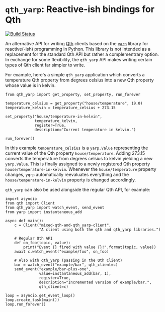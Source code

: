 `qth_yarp`: Reactive-ish bindings for Qth
=========================================

[![Build Status](https://travis-ci.org/mossblaser/qth_yarp.svg?branch=master)](https://travis-ci.org/mossblaser/qth_yarp)

An alternative API for writing [Qth](http://github.com/mossblaser/qth) clients
based on the [`yarp`](http://github.com/mossblaser/yarp) library for
reactive(-ish) programming in Python. This library is not intended as a
replacement for the standard Qth API but rather a complementrary option. In
exchange for some flexibility, the `qth_yarp` API makes writing certain types
of Qth client far simpler to write.

For example, here's a simple `qth_yarp` application which converts a
temperature Qth property from degrees celsius into a new Qth property whose
value is in kelvin.

    from qth_yarp import get_property, set_property, run_forever
    
    temperature_celsius = get_property("house/temperature", 19.0)
    temperature_kelvin = temperature_celsius + 273.15
    
    set_property("house/temperature-in-kelvin",
                 temperature_kelvin,
                 register=True,
                 description="Current temperature in kelvin.")
    
    run_forever()

In this example `temperature_celsius` is a `yarp.Value` representing the
current value of the Qth property `house/temperature`. Adding 273.15 converts
the temperature from degrees celsius to kelvin yielding a new `yarp.Value`.
This is finally assigned to a newly registered Qth property
`house/temperature-in-kelvin`. Whenever the `house/temperature` property
changes, `yqrp` automatically reevaluates everything and the
`house/temperature-in-kelvin` property is changed accordingly.

`qth_yarp` can also be used alongside the regular Qth API, for example:

    import asyncio
    from qth import Client
    from qth_yarp import watch_event, send_event
    from yarp import instantaneous_add
    
    async def main():
        c = Client("mixed-qth-and-qth_yarp-client",
                   "A client using both the qth and qth_yarp libraries.")
        
        # Regular Qth API
        def on_foo(topic, value):
            print("Event {} fired with value {}!".format(topic, value))
        await c.watch_event("example/foo", on_foo)
        
        # Also with qth_yarp (passing in the Qth Client)
        bar = watch_event("example/bar", qth_client=c)
        send_event("example/bar-plus-one",
                   value=instantaneous_add(bar, 1),
                   register=True,
                   description="Incremented version of example/bar.",
                   qth_client=c)
    
    loop = asyncio.get_event_loop()
    loop.create_task(main())
    loop.run_forever()
